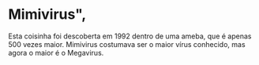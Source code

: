 # Mimivirus",

Esta coisinha foi descoberta em 1992 dentro de uma ameba, que é apenas 500 vezes
maior. Mimivirus costumava ser o maior vírus conhecido, mas agora o maior é o
Megavirus.
